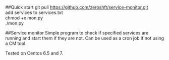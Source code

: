##Quick start
git pull https://github.com/zeroshft/service-monitor.git  
add services to services.txt  
chmod +x mon.py  
./mon.py  

##Service monitor
Simple program to check if specified services are running and start them if they are not.
Can be used as a cron job if not using a CM tool.

Tested on Centos 6.5 and 7. 
